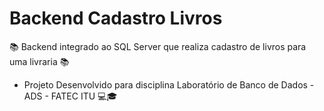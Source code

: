# Backend Cadastro Livros

:books: Backend integrado ao SQL Server que realiza cadastro de livros para uma livraria :books:
- Projeto Desenvolvido para disciplina Laboratório de Banco de Dados - ADS - FATEC ITU :computer::mortar_board:
